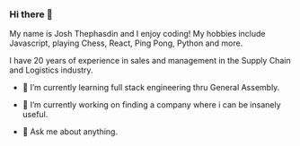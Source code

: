 ### Hi there 👋

My name is Josh Thephasdin and I enjoy coding! My hobbies include Javascript, playing Chess, React, Ping Pong, Python and more. 

I have 20 years of experience in sales and management in the Supply Chain and Logistics industry.

- 🌱 I’m currently learning full stack engineering thru General Assembly.

- 🔭 I’m currently working on finding a company where i can be insanely useful.

- 💬 Ask me about anything. 

